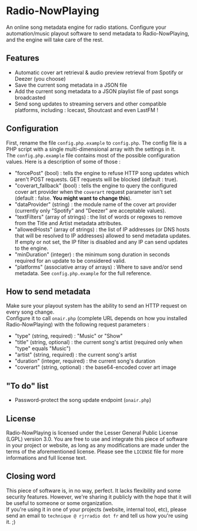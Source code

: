 Radio-NowPlaying
================
An online song metadata engine for radio stations. Configure your automation/music playout software to send metadata to Radio-NowPlaying, and 
the engine will take care of the rest.

## Features
- Automatic cover art retrieval & audio preview retrieval from Spotify or Deezer (you choose)
- Save the current song metadata in a JSON file
- Add the current song metadata to a JSON playlist file of past songs broadcasted
- Send song updates to streaming servers and other compatible platforms, including : Icecast, Shoutcast and even LastFM !

## Configuration
First, rename the file `config.php.example` to `config.php`. The config file is a PHP script with a single multi-dimensional array with the settings in it.  
The `config.php.example` file contains most of the possible configuration values. Here is a description of some of those :
- "forcePost" (bool) : tells the engine to refuse HTTP song updates which aren't POST requests. GET requests will be blocked (default : true).
- "coverart_fallback" (bool) : tells the engine to query the configured cover art provider when the `coverart` request parameter isn't set (default : false. **You might want to change this**).
- "dataProvider" (string) : the module name of the cover art provider (currently only "Spotify" and "Deezer" are acceptable values).
- "textFilters" (array of strings) : the list of words or regexes to remove from the Title and Artist metadata attributes.
- "allowedHosts" (array of strings) : the list of IP addresses (or DNS hosts that will be resolved to IP addresses) allowed to send metadata updates. If empty or not set, the IP filter is disabled and any IP can send updates to the engine.
- "minDuration" (integer) : the minimum song duration in seconds required for an update to be considered valid.
- "platforms" (associative array of arrays) : Where to save and/or send metadata. See `config.php.example` for the full reference.

## How to send metadata
Make sure your playout system has the ability to send an HTTP request on every song change.  
Configure it to call `onair.php` (complete URL depends on how you installed Radio-NowPlaying) with the following request parameters :
- "type" (string, required) : "Music" or "Show"
- "title" (string, optional) : the current song's artist (required only when "type" equals "Music")
- "artist" (string, required) : the current song's artist
- "duration" (integer, required) : the current song's duration
- "coverart" (string, optional) : the base64-encoded cover art image

## "To do" list
- Password-protect the song update endpoint (`onair.php`)

## License
Radio-NowPlaying is licensed under the Lesser General Public License (LGPL) version 3.0. You are free to use and integrate this piece of software in your project or website, as long as any modifications are made under the terms of the aforementioned license. Please see the `LICENSE` file for more informations and full license text.

## Closing word
This piece of software is, in no way, perfect. It lacks flexibility and some security features.
However, we're sharing it publicly with the hope that it will be useful to someone or some organization.  
If you're using it in one of your projects (website, internal tool, etc), please send an email to `technique @ rjrradio dot fr` and tell us how you're using it. ;)

